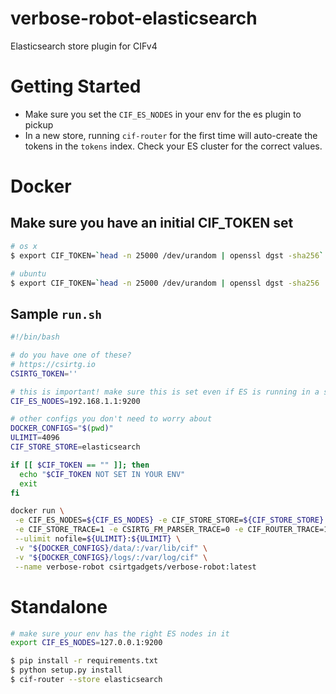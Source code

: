 # verbose-robot-elasticsearch
Elasticsearch store plugin for CIFv4


# Getting Started
* Make sure you set the `CIF_ES_NODES` in your env for the es plugin to pickup
* In a new store, running `cif-router` for the first time will auto-create the tokens in the `tokens` index. Check your ES cluster for the correct values.

# Docker
## Make sure you have an initial CIF_TOKEN set
```bash
# os x
$ export CIF_TOKEN=`head -n 25000 /dev/urandom | openssl dgst -sha256`

# ubuntu
$ export CIF_TOKEN=`head -n 25000 /dev/urandom | openssl dgst -sha256 | awk -F ' ' '{print $2}'`
```

## Sample `run.sh`
```bash
#!/bin/bash

# do you have one of these?
# https://csirtg.io
CSIRTG_TOKEN=''

# this is important! make sure this is set even if ES is running in a sep docker container
CIF_ES_NODES=192.168.1.1:9200

# other configs you don't need to worry about
DOCKER_CONFIGS="$(pwd)"
ULIMIT=4096
CIF_STORE_STORE=elasticsearch

if [[ $CIF_TOKEN == "" ]]; then
  echo "$CIF_TOKEN NOT SET IN YOUR ENV"
  exit
fi

docker run \
 -e CIF_ES_NODES=${CIF_ES_NODES} -e CIF_STORE_STORE=${CIF_STORE_STORE} -e CIF_TOKEN=${CIF_TOKEN} -e CSIRTG_TOKEN=${CSIRTG_TOKEN} \
 -e CIF_STORE_TRACE=1 -e CSIRTG_FM_PARSER_TRACE=0 -e CIF_ROUTER_TRACE=1 -d -p 5000:5000 \
 --ulimit nofile=${ULIMIT}:${ULIMIT} \
 -v "${DOCKER_CONFIGS}/data/:/var/lib/cif" \
 -v "${DOCKER_CONFIGS}/logs/:/var/log/cif" \
 --name verbose-robot csirtgadgets/verbose-robot:latest
```

# Standalone
```bash
# make sure your env has the right ES nodes in it
export CIF_ES_NODES=127.0.0.1:9200

$ pip install -r requirements.txt
$ python setup.py install
$ cif-router --store elasticsearch
```

